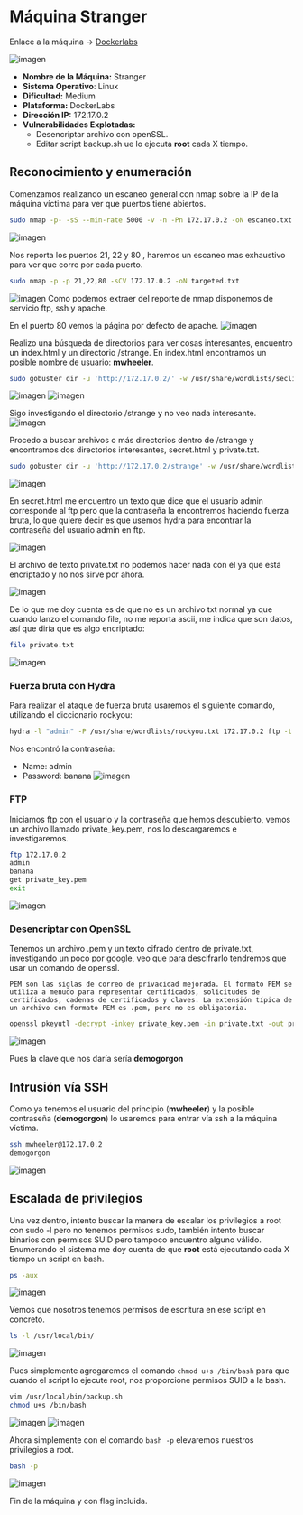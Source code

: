 # Máquina Stranger
Enlace a la máquina -> [Dockerlabs](https://mega.nz/file/VDtF0D4Q#NqCgaMcTlVPPm2FpUO3-0E50yxCzqpL2imaXpNIifpU)

![imagen](https://github.com/torralvoPrueba/Writeups_Hacking/assets/102786092/6c5983bd-049a-4a6e-ad43-9dfa3fb1bfa3)


- **Nombre de la Máquina:** Stranger
- **Sistema Operativo**: Linux
- **Dificultad:** Medium
- **Plataforma:** DockerLabs
- **Dirección IP:** 172.17.0.2
- **Vulnerabilidades Explotadas:**
	- Desencriptar archivo con openSSL.
  - Editar script backup.sh ue lo ejecuta **root** cada X tiempo.

## Reconocimiento y enumeración
Comenzamos realizando un escaneo general con nmap sobre la IP de la máquina víctima para ver que puertos tiene abiertos.
```bash
sudo nmap -p- -sS --min-rate 5000 -v -n -Pn 172.17.0.2 -oN escaneo.txt
```
![imagen](https://github.com/torralvoPrueba/Writeups_Hacking/assets/102786092/3b9e9779-436a-4c0e-bd98-5fe89714ce44)

Nos reporta los puertos 21, 22 y 80 , haremos un escaneo mas exhaustivo para ver que corre por cada puerto.
```bash
sudo nmap -p -p 21,22,80 -sCV 172.17.0.2 -oN targeted.txt
```
![imagen](https://github.com/torralvoPrueba/Writeups_Hacking/assets/102786092/aeaa0e46-7aee-4b90-b7e8-121a713d61e6)
Como podemos extraer del reporte de nmap disponemos de servicio ftp, ssh y apache.

En el puerto 80 vemos la página por defecto de apache.
![imagen](https://github.com/torralvoPrueba/Writeups_Hacking/assets/102786092/0a7eedef-66ff-4211-8d6d-16063f1e4fca)

Realizo una búsqueda de directorios para ver cosas interesantes, encuentro un index.html y un directorio /strange. En index.html encontramos un posible nombre de usuario: **mwheeler**.
```bash
sudo gobuster dir -u 'http://172.17.0.2/' -w /usr/share/wordlists/seclists/Discovery/Web-Content/directory-list-2.3-medium.txt -t 100 -x php,html,txt
```
![imagen](https://github.com/torralvoPrueba/Writeups_Hacking/assets/102786092/230abae8-54aa-4668-bb54-76292ada4d4d)
![imagen](https://github.com/torralvoPrueba/Writeups_Hacking/assets/102786092/f1f0cc27-d4a0-4e09-856b-dcc9d4ef2105)

Sigo investigando el directorio /strange y no veo nada interesante.
![imagen](https://github.com/torralvoPrueba/Writeups_Hacking/assets/102786092/f365c091-aaf4-43eb-84a8-1905b59e7afc)

Procedo a buscar archivos o más directorios dentro de /strange y encontramos dos directorios interesantes, secret.html y private.txt.
```bash
sudo gobuster dir -u 'http://172.17.0.2/strange' -w /usr/share/wordlists/seclists/Discovery/Web-Content/directory-list-2.3-medium.txt -t 100 -x php,html,txt
```
![imagen](https://github.com/torralvoPrueba/Writeups_Hacking/assets/102786092/e24e320f-723c-475a-b7db-25c031e12230)

En secret.html me encuentro un texto que dice que el usuario admin corresponde al ftp pero que la contraseña la encontremos haciendo fuerza bruta, lo que quiere decir es que usemos hydra para encontrar la contraseña del usuario admin en ftp.

![imagen](https://github.com/torralvoPrueba/Writeups_Hacking/assets/102786092/90388f49-1486-4d3c-a7ba-0620464c41f8)

El archivo de texto private.txt no podemos hacer nada con él ya que está encriptado y no nos sirve por ahora.

![imagen](https://github.com/torralvoPrueba/Writeups_Hacking/assets/102786092/789e2150-541e-4fa8-bf18-99105eb5251e)

De lo que me doy cuenta es de que no es un archivo txt normal ya que cuando lanzo el comando file, no me reporta ascii, me indica que son datos, así que diría que es algo encriptado:
```bash
file private.txt
```
![imagen](https://github.com/torralvoPrueba/Writeups_Hacking/assets/102786092/250b9e27-b8b6-4802-b1bf-c902671b6c67)

### Fuerza bruta con Hydra
Para realizar el ataque de fuerza bruta usaremos el siguiente comando, utilizando el diccionario rockyou:
```bash
hydra -l "admin" -P /usr/share/wordlists/rockyou.txt 172.17.0.2 ftp -t 64
```
Nos encontró la contraseña:
- Name: admin
- Password: banana
![imagen](https://github.com/torralvoPrueba/Writeups_Hacking/assets/102786092/88b89ed1-7b76-44bf-b4f3-44408c61ea94)

### FTP
Iniciamos ftp con el usuario y la contraseña que hemos descubierto, vemos un archivo llamado private_key.pem, nos lo descargaremos e investigaremos.
```bash
ftp 172.17.0.2
admin
banana
get private_key.pem
exit
```
![imagen](https://github.com/torralvoPrueba/Writeups_Hacking/assets/102786092/92ef8c51-a378-42b8-a058-1a48b320982c)

### Desencriptar con OpenSSL
Tenemos un archivo .pem y un texto cifrado dentro de private.txt, investigando un poco por google, veo que para descifrarlo tendremos que usar un comando de openssl.
```
PEM son las siglas de correo de privacidad mejorada. El formato PEM se utiliza a menudo para representar certificados, solicitudes de certificados, cadenas de certificados y claves. La extensión típica de un archivo con formato PEM es .pem, pero no es obligatoria.
```

```bash
openssl pkeyutl -decrypt -inkey private_key.pem -in private.txt -out privateOUT.txt
```
![imagen](https://github.com/torralvoPrueba/Writeups_Hacking/assets/102786092/09a364f7-6257-4530-bb12-c1518af96e44)

Pues la clave que nos daría sería **demogorgon**

## Intrusión vía SSH
Como ya tenemos el usuario del principio (**mwheeler**) y la posible contraseña (**demogorgon**) lo usaremos para entrar vía ssh a la máquina víctima.
```bash
ssh mwheeler@172.17.0.2
demogorgon
```
![imagen](https://github.com/torralvoPrueba/Writeups_Hacking/assets/102786092/dd6e0a2d-a1ec-46a6-80cd-b0cc5974946c)

## Escalada de privilegios
Una vez dentro, intento buscar la manera de escalar los privilegios a root con sudo -l pero no tenemos permisos sudo, también intento buscar binarios con permisos SUID pero tampoco encuentro alguno válido.
Enumerando el sistema me doy cuenta de que **root** está ejecutando cada X tiempo un script en bash.
```bash
ps -aux
```
![imagen](https://github.com/torralvoPrueba/Writeups_Hacking/assets/102786092/b35e7f0f-f8af-4c28-8c85-b92a3ff31530)

Vemos que nosotros tenemos permisos de escritura en ese script en concreto.
```bash
ls -l /usr/local/bin/
```
![imagen](https://github.com/torralvoPrueba/Writeups_Hacking/assets/102786092/7d371e06-3e58-4330-a2b4-f7afdfbdbb9f)

Pues simplemente agregaremos el comando `chmod u+s /bin/bash` para que cuando el script lo ejecute root, nos proporcione permisos SUID a la bash.
```bash
vim /usr/local/bin/backup.sh
chmod u+s /bin/bash
```
![imagen](https://github.com/torralvoPrueba/Writeups_Hacking/assets/102786092/c6ce1e63-4bbd-4ca0-8d51-cc45f3f98d46)
![imagen](https://github.com/torralvoPrueba/Writeups_Hacking/assets/102786092/3ea6cedc-6ffc-4ad1-a707-e2a53edb7814)

Ahora simplemente con el comando `bash -p` elevaremos nuestros privilegios a root.
```bash
bash -p
```
![imagen](https://github.com/torralvoPrueba/Writeups_Hacking/assets/102786092/5a872791-28da-43a5-abfa-93aff8e11e01)

Fin de la máquina y con flag incluida.
